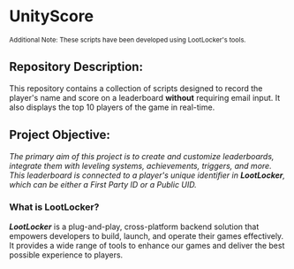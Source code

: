 # UnityScore

<p>
<sub>Additional Note: These scripts have been developed using LootLocker's tools.</sub>
</p>

## Repository Description:
This repository contains a collection of scripts designed to record the player's name and score on a leaderboard **without** requiring email input. 
It also displays the top 10 players of the game in real-time.

## Project Objective:
_The primary aim of this project is to create and customize leaderboards, integrate them with leveling systems, achievements, triggers, and more. 
This leaderboard is connected to a player's unique identifier in **LootLocker**, which can be either a First Party ID or a Public UID._

### What is LootLocker?
**_LootLocker_** is a plug-and-play, cross-platform backend solution that empowers developers to build, launch, and operate their games effectively. It provides a wide range of tools to enhance our games and deliver the best possible experience to players.


